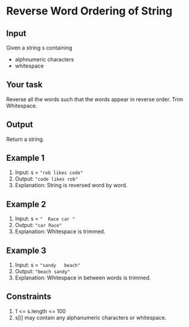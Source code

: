 # Reverse Word Ordering of String

## Input

Given a string s containing

- alphnumeric characters
- whitespace

## Your task

Reverse all the words such that the words appear in reverse order. Trim Whitespace.

## Output

Return a string.

## Example 1

1. Input: s = `"rob likes code"`
2. Output: `"code likes rob"`
3. Explanation: String is reversed word by word.

## Example 2

1. Input: s = `"  Race car "`
2. Output: `"car Race"`
3. Explanation: Whitespace is trimmed.

## Example 3

1. Input: s = `"sandy   beach"`
2. Output: `"beach sandy"`
3. Explanation: Whitespace in between words is trimmed.

## Constraints

1. 1 <= s.length <= 100
2. s[i] may contain any alphanumeric characters or whitespace.

